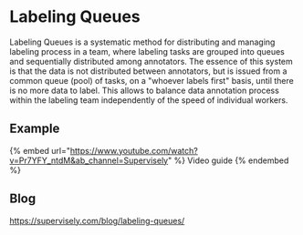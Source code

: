 # Labeling Queues

Labeling Queues is a systematic method for distributing and managing labeling process in a team, where labeling tasks are grouped into queues and sequentially distributed among annotators. The essence of this system is that the data is not distributed between annotators, but is issued from a common queue (pool) of tasks, on a "whoever labels first" basis, until there is no more data to label. This allows to balance data annotation process within the labeling team independently of the speed of individual workers.


## Example

{% embed url="https://www.youtube.com/watch?v=Pr7YFY_ntdM&ab_channel=Supervisely" %} Video guide {% endembed %}

## Blog
https://supervisely.com/blog/labeling-queues/